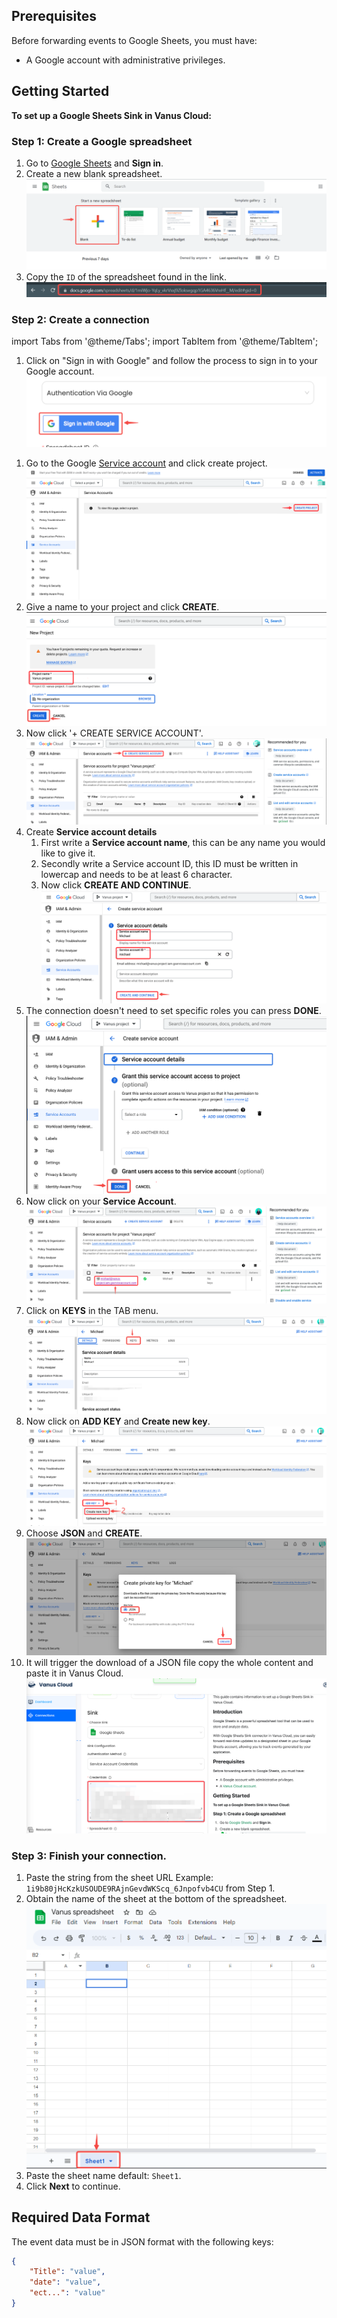 ## Prerequisites

Before forwarding events to Google Sheets, you must have:

- A Google account with administrative privileges.

## Getting Started

**To set up a Google Sheets Sink in Vanus Cloud:**

### Step 1: Create a Google spreadsheet
1. Go to [Google Sheets](https://docs.google.com/spreadsheets/u/0/) and **Sign in**.
2. Create a new blank spreadsheet.
![img.png](images/1.png)
3. Copy the `ID` of the spreadsheet found in the link.
![img_1.png](images/2.png)

### Step 2: Create a connection

import Tabs from '@theme/Tabs';
import TabItem from '@theme/TabItem';

<Tabs>

<TabItem label="Authentication via Google" value="authentication-via-google">

1. Click on "Sign in with Google" and follow the process to sign in to your Google account.
   ![](images/3.png)

</TabItem>

<TabItem label="Service Account Credentials" value="service-account-credentials">

1. Go to the Google [Service account](https://console.cloud.google.com/iam-admin/serviceaccounts) and click create project.
![](images/img_3.png)
2. Give a name to your project and click **CREATE**.
![](images/4.png)
3. Now click '+ CREATE SERVICE ACCOUNT'.
![](images/5.png)
4. Create **Service account details**
    1. First write a **Service account name**, this can be any name you would like to give it.
    2. Secondly write a Service account ID, this ID must be written in lowercap and needs to be at least 6 character.
    3. Now click **CREATE AND CONTINUE**.
![](images/6.png)
5. The connection doesn't need to set specific roles you can press **DONE**.
![](images/7.png)
6. Now click on your **Service Account**.
![](images/8.png)
7. Click on **KEYS** in the TAB menu.
![](images/9.png)
8. Now click on **ADD KEY** and **Create new key**.
![](images/10.png)
9. Choose **JSON** and **CREATE**.
![](images/11.png)
10. It will trigger the download of a JSON file copy the whole content and paste it in Vanus Cloud.
![](images/img_12.png)


</TabItem>

</Tabs>

### Step 3: Finish your connection.

1. Paste the string from the sheet URL Example: `1i9b80jHcKzkUSOUDE9RAjnGevdWKScq_6Jnpofvb4CU` from Step 1.
2. Obtain the name of the sheet at the bottom of the spreadsheet.
   ![img_2.png](images/12.png)
3. Paste the sheet name default: `Sheet1`.
4. Click **Next** to continue.



## Required Data Format

The event data must be in JSON format with the following keys:

```json
{
    "Title": "value",
    "date": "value",
    "ect...": "value"
}
```
